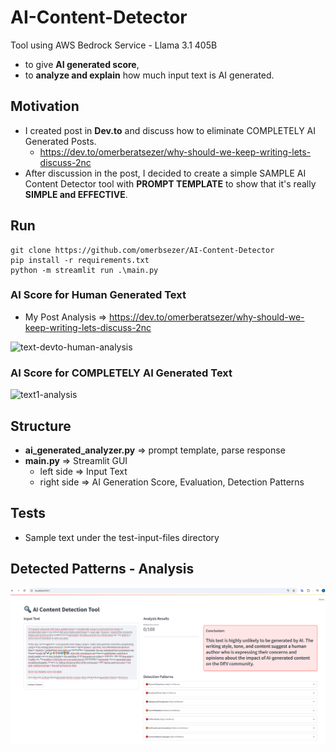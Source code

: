 # AI-Content-Detector
Tool using AWS Bedrock Service - Llama 3.1 405B
- to give **AI generated score**, 
- to **analyze and explain** how much input text is AI generated.

## Motivation
- I created post in **Dev.to** and discuss how to eliminate COMPLETELY AI Generated Posts. 
  - https://dev.to/omerberatsezer/why-should-we-keep-writing-lets-discuss-2nc
- After discussion in the post, I decided to create a simple SAMPLE AI Content Detector tool with **PROMPT TEMPLATE** to show that it's really **SIMPLE and EFFECTIVE**.

## Run
```shell
git clone https://github.com/omerbsezer/AI-Content-Detector
pip install -r requirements.txt
python -m streamlit run .\main.py
```

### AI Score for Human Generated Text
- My Post Analysis => https://dev.to/omerberatsezer/why-should-we-keep-writing-lets-discuss-2nc

![text-devto-human-analysis](https://github.com/omerbsezer/AI-Content-Detector/blob/main/gif/text-devto-human-analysis.gif)

### AI Score for COMPLETELY AI Generated Text
![text1-analysis](https://github.com/omerbsezer/AI-Content-Detector/blob/main/gif/text1-analysis.gif)

## Structure
- **ai_generated_analyzer.py** => prompt template, parse response
- **main.py** => Streamlit GUI
  - left side => Input Text
  - right side => AI Generation Score, Evaluation, Detection Patterns 

## Tests
- Sample text under the test-input-files directory

## Detected Patterns - Analysis

![mydevto-post-score-analysis](https://github.com/omerbsezer/AI-Content-Detector/blob/main/gif/mydevto-post-score-analysis.png)
